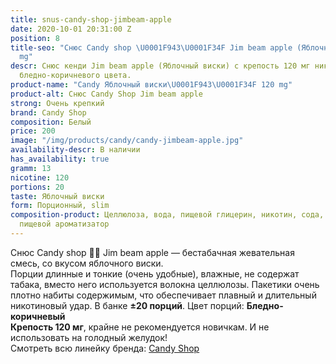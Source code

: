 ```yaml
---
title: snus-candy-shop-jimbeam-apple
date: 2020-10-01 20:31:00 Z
position: 8
title-seo: "Снюс Candy shop \U0001F943\U0001F34F Jim beam apple (Яблочный виски) 120
  mg"
descr: Снюс кенди Jim beam apple (Яблочный виски) с крепость 120 мг никотина. 20 порций
  бледно-коричневого цвета.
product-name: "Candy Яблочный виски\U0001F943\U0001F34F 120 mg"
product-alt: Снюс Candy Shop Jim beam apple
strong: Очень крепкий
brand: Candy Shop
composition: Белый
price: 200
image: "/img/products/candy/candy-jimbeam-apple.jpg"
availability-descr: В наличии
has_availability: true
gramm: 13
nicotine: 120
portions: 20
taste: Яблочный виски
form: Порционный, slim
composition-product: Целлюлоза, вода, пищевой глицерин, никотин, сода, карбонат натрия,
  пищевой ароматизатор
---
```


Снюс Candy shop 🥃🍏 Jim beam apple — бестабачная жевательная смесь, со вкусом яблочного виски.<br>
Порции длинные и тонкие (очень удобные),  влажные, не содержат табака, вместо него используется волокна целлюлозы. Пакетики очень плотно набиты содержимым, что обеспечивает плавный и длительный никотиновый удар. В банке **±20 порций**. Цвет порций: **Бледно-коричневый**<br>
**Крепость 120 мг**, крайне не рекомендуется новичкам. И не использовать на голодный желудок!<br>
Смотреть всю линейку бренда: <a href="/candy-shop-snus">Candy Shop</a>